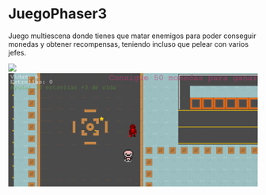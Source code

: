 # JuegoPhaser3

Juego multiescena donde tienes que matar enemigos para poder conseguir monedas y obtener recompensas, teniendo incluso que pelear con varios jefes.

<img src="1.PNG">
<img src="Phaser3/project_end/1.PNG">
